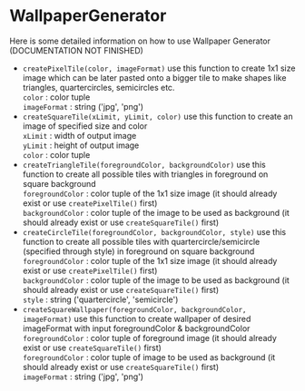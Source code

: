 # WallpaperGenerator

Here is some detailed information on how to use Wallpaper Generator (DOCUMENTATION NOT FINISHED)

<ul>
<li><code>createPixelTile(color, imageFormat)</code> use this function to create 1x1 size image which can be later pasted onto a bigger tile to make shapes like triangles, quartercircles, semicircles etc.<br>
<code>color</code> : color tuple<br>
<code>imageFormat</code> : string ('jpg', 'png')
</li>

<li><code>createSquareTile(xLimit, yLimit, color)</code> use this function to create an image of specified size and color<br>
<code>xLimit</code> : width of output image<br>
<code>yLimit</code> : height of output image<br>
<code>color</code> : color tuple<br>
</li>

<li><code>createTriangleTile(foregroundColor, backgroundColor)</code> use this function to create all possible tiles with triangles in foreground on square background<br>
<code>foregroundColor</code> : color tuple of the 1x1 size image (it should already exist or use <code>createPixelTile()</code> first)<br>
<code>backgroundColor</code> : color tuple of the image to be used as background (it should already exist or use <code>createSquareTile()</code> first)<br>
</li>

<li><code>createCircleTile(foregroundColor, backgroundColor, style)</code> use this function to create all possible tiles with quartercircle/semicircle (specified through style) in foreground on square background<br>
<code>foregroundColor</code> : color tuple of the 1x1 size image (it should already exist or use <code>createPixelTile()</code> first)<br>
<code>backgroundColor</code> : color tuple of the image to be used as background (it should already exist or use <code>createSquareTile()</code> first)<br>
<code>style</code> : string ('quartercircle', 'semicircle')<br>
</li>

<li><code>createSquareWallpaper(foregroundColor, backgroundColor, imageFormat)</code> use this function to create wallpaper of desired imageFormat with input foregroundColor & backgroundColor<br>
<code>foregroundColor</code> : color tuple of foreground image (it should already exist or use <code>createSquareTile()</code> first)<br>
<code>foregroundColor</code> : color tuple of image to be used as background (it should already exist or use <code>createSquareTile()</code> first)<br>
<code>imageFormat</code> : string ('jpg', 'png')
</li>


